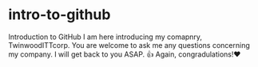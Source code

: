# intro-to-github
Introduction to GitHub
I am here introducing my comapnry, TwinwoodITTcorp.
You are welcome to ask me any questions concerning my company.  I will get back to you ASAP.
👍
Again, congradulations!❤
